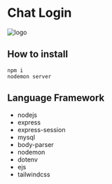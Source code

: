 # Chat Login

![logo](https://cdn.discordapp.com/attachments/1176760844495888384/1210904273244655657/image.png?ex=65ec417c&is=65d9cc7c&hm=31dd793458a6b4246e566ab20043674eccc6d165157bf51eecb4dc8b3b582d54&)

## How to install
```
npm i
nodemon server
```

## Language Framework
* nodejs
* express
* express-session
* mysql
* body-parser
* nodemon
* dotenv
* ejs
* tailwindcss

